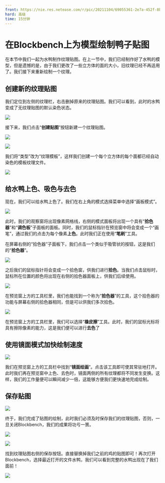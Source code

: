 ```yaml
---
front: https://nie.res.netease.com/r/pic/20211104/69055361-2e7a-452f-8b1a-f23e1262a03a.jpg
hard: 高级
time: 15分钟
---
```


# 在Blockbench上为模型绘制鸭子贴图

在本节中我们一起为水鸭制作纹理贴图。在上一节中，我们已经制作好了水鸭的模型，但是遗憾的是，由于我们更改了一些立方体的面的大小，旧纹理已经不再适用了。我们接下来重新绘制一个纹理。

## 创建新的纹理贴图

我们定位到左侧的纹理栏，右击删掉原来的纹理贴图。我们可以看到，此时的水鸭变成了无纹理贴图的默认染色状态。

![](./images/8.2_delete_texture.png)

接下来，我们点击“**创建贴图**”按钮新建一个纹理贴图。

![](./images/8.2_create_texture.png)

![](./images/8.2_texture_template.png)

我们将“类型”改为“纹理模板”，这样我们创建一个每个立方体的每个面都已经自动染色的模板纹理文件。

![](./images/8.2_texture.png)

## 给水鸭上色、吸色与去色

现在，我们可以给水鸭上色了。我们在右上角的模式选择菜单中选择“画板模式”。

![](./images/8.2_paint_mode.png)

此时，我们的观察窗将出现像素网格线，右侧的模式面板将出现一个具有“**拾色器**”和“**调色板**”子面板的面板。同时，我们的鼠标指针在预览窗中将会变成一个“画笔”，通过我们的点击为每个像素**上色**。此时我们正在使用“**笔刷**”工具。

在屏幕右侧的“拾色器”子面板下，我们点击一个类似于吸管状的按钮，这是我们的“**拾色器**”。

![](./images/8.2_color_picker.png)

之后我们的鼠标指针将会变成一个拾色窗，供我们进行**拾色**。当我们点击鼠标时，鼠标所在位置的颜色将出现在右侧的拾色器面板上，供我们后续使用。

![](./images/8.2_color_picker_tool.png)

在预览窗上方的工具栏里，我们也能找到一个称为“**拾色器**”的工具，这个拾色器的功能与屏幕右侧的拾色器相同，但是可以供我们多次拾色。

![](./images/8.2_eraser.png)

在预览窗上方的工具栏里，我们可以选择“**橡皮擦**”工具。此时，我们的鼠标光标将具有擦除像素的能力，这是我们便可以进行**去色**了

## 使用镜面模式加快绘制速度

![](./images/8.2_mirror_paint.png)

我们在预览窗上方的工具栏中找到“**镜面绘画**”。点击该工具即可使其常驻地打开。此时我们再在预览窗中上色、去色时，镜面两侧的所有纹理都将不同发生变换。这样，我们的工作量便可以瞬间减少一倍，这能够方便我们更快速地完成绘制。

## 保存贴图

![](./images/8.2_texture_complete.png)

终于，我们完成了贴图的绘制，此时我们必须及时保存我们的纹理贴图，否则，一旦关闭Blockbench，我们的成果将功亏一篑。

![](./images/8.2_texture_save.png)

![](./images/8.2_texture_saving.png)

找到纹理贴图右侧的保存按钮。直接替换掉我们之前的鸡的贴图即可！再次打开Blockbench，选择最近打开的文件水鸭，我们可以看到完整的水鸭出现在了我们面前！

![](./images/8.2_reopen.png)